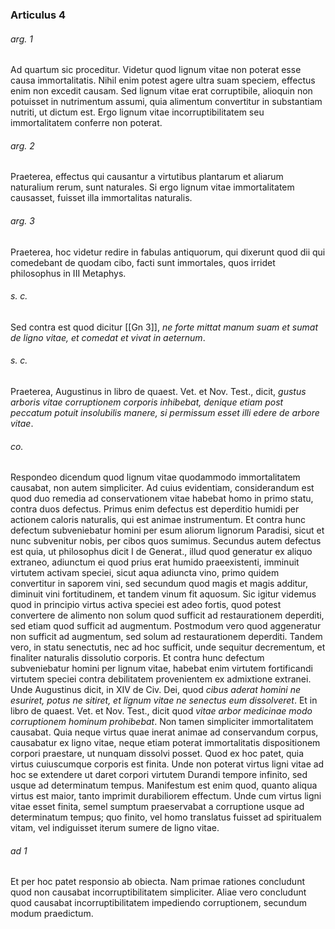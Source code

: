 ### Articulus 4

###### arg. 1
Ad quartum sic proceditur. Videtur quod lignum vitae non poterat esse causa immortalitatis. Nihil enim potest agere ultra suam speciem, effectus enim non excedit causam. Sed lignum vitae erat corruptibile, alioquin non potuisset in nutrimentum assumi, quia alimentum convertitur in substantiam nutriti, ut dictum est. Ergo lignum vitae incorruptibilitatem seu immortalitatem conferre non poterat.

###### arg. 2
Praeterea, effectus qui causantur a virtutibus plantarum et aliarum naturalium rerum, sunt naturales. Si ergo lignum vitae immortalitatem causasset, fuisset illa immortalitas naturalis.

###### arg. 3
Praeterea, hoc videtur redire in fabulas antiquorum, qui dixerunt quod dii qui comedebant de quodam cibo, facti sunt immortales, quos irridet philosophus in III Metaphys.

###### s. c.
Sed contra est quod dicitur [[Gn 3]], *ne forte mittat manum suam et sumat de ligno vitae, et comedat et vivat in aeternum*.

###### s. c.
Praeterea, Augustinus in libro de quaest. Vet. et Nov. Test., dicit, *gustus arboris vitae corruptionem corporis inhibebat, denique etiam post peccatum potuit insolubilis manere, si permissum esset illi edere de arbore vitae*.

###### co.
Respondeo dicendum quod lignum vitae quodammodo immortalitatem causabat, non autem simpliciter. Ad cuius evidentiam, considerandum est quod duo remedia ad conservationem vitae habebat homo in primo statu, contra duos defectus. Primus enim defectus est deperditio humidi per actionem caloris naturalis, qui est animae instrumentum. Et contra hunc defectum subveniebatur homini per esum aliorum lignorum Paradisi, sicut et nunc subvenitur nobis, per cibos quos sumimus. Secundus autem defectus est quia, ut philosophus dicit I de Generat., illud quod generatur ex aliquo extraneo, adiunctum ei quod prius erat humido praeexistenti, imminuit virtutem activam speciei, sicut aqua adiuncta vino, primo quidem convertitur in saporem vini, sed secundum quod magis et magis additur, diminuit vini fortitudinem, et tandem vinum fit aquosum. Sic igitur videmus quod in principio virtus activa speciei est adeo fortis, quod potest convertere de alimento non solum quod sufficit ad restaurationem deperditi, sed etiam quod sufficit ad augmentum. Postmodum vero quod aggeneratur non sufficit ad augmentum, sed solum ad restaurationem deperditi. Tandem vero, in statu senectutis, nec ad hoc sufficit, unde sequitur decrementum, et finaliter naturalis dissolutio corporis. Et contra hunc defectum subveniebatur homini per lignum vitae, habebat enim virtutem fortificandi virtutem speciei contra debilitatem provenientem ex admixtione extranei. Unde Augustinus dicit, in XIV de Civ. Dei, quod *cibus aderat homini ne esuriret, potus ne sitiret, et lignum vitae ne senectus eum dissolveret*. Et in libro de quaest. Vet. et Nov. Test., dicit quod *vitae arbor medicinae modo corruptionem hominum prohibebat*. Non tamen simpliciter immortalitatem causabat. Quia neque virtus quae inerat animae ad conservandum corpus, causabatur ex ligno vitae, neque etiam poterat immortalitatis dispositionem corpori praestare, ut nunquam dissolvi posset. Quod ex hoc patet, quia virtus cuiuscumque corporis est finita. Unde non poterat virtus ligni vitae ad hoc se extendere ut daret corpori virtutem Durandi tempore infinito, sed usque ad determinatum tempus. Manifestum est enim quod, quanto aliqua virtus est maior, tanto imprimit durabiliorem effectum. Unde cum virtus ligni vitae esset finita, semel sumptum praeservabat a corruptione usque ad determinatum tempus; quo finito, vel homo translatus fuisset ad spiritualem vitam, vel indiguisset iterum sumere de ligno vitae.

###### ad 1
Et per hoc patet responsio ab obiecta. Nam primae rationes concludunt quod non causabat incorruptibilitatem simpliciter. Aliae vero concludunt quod causabat incorruptibilitatem impediendo corruptionem, secundum modum praedictum.

